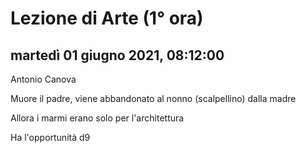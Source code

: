 


# Lezione di Arte (1° ora)

## martedì 01 giugno 2021, 08:12:00


Antonio Canova

Muore il padre, viene abbandonato al nonno (scalpellino) dalla madre

Allora i marmi erano solo per l'architettura

Ha l'opportunità d9
<!--stackedit_data:
eyJoaXN0b3J5IjpbNzQyMDMzNDM0XX0=
-->